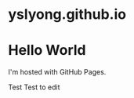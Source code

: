 # yslyong.github.io

<!DOCTYPE html>
<html>
<body>
<h1>Hello World</h1>
<p>I'm hosted with GitHub Pages.</p>
<p>Test Test to edit</p>

</body>
</html>
